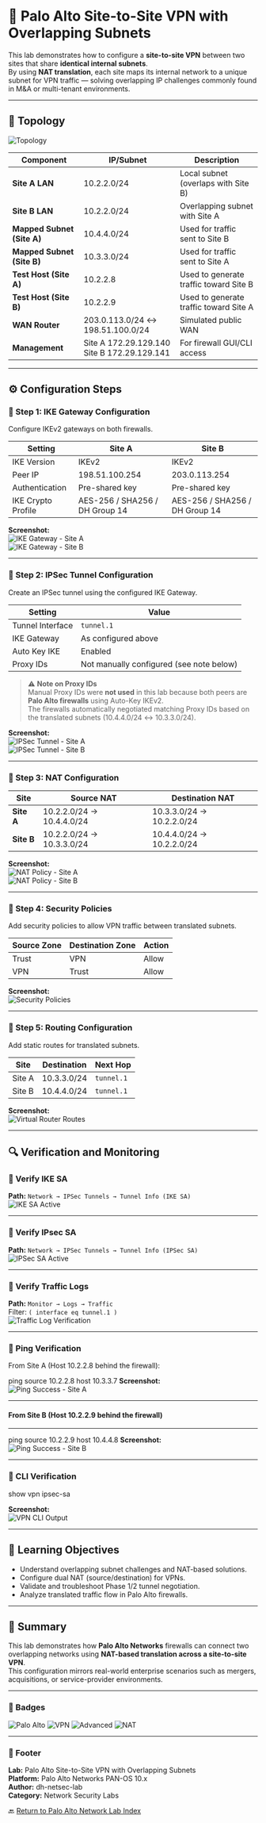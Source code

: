 # 🧱 Palo Alto Site-to-Site VPN with Overlapping Subnets

This lab demonstrates how to configure a **site-to-site VPN** between two sites that share **identical internal subnets**.  
By using **NAT translation**, each site maps its internal network to a unique subnet for VPN traffic — solving overlapping IP challenges commonly found in M&A or multi-tenant environments.

---

## 🧩 Topology

![Topology](screenshots/topology.png)

| Component | IP/Subnet | Description |
|------------|------------|-------------|
| **Site A LAN** | 10.2.2.0/24 | Local subnet (overlaps with Site B) |
| **Site B LAN** | 10.2.2.0/24 | Overlapping subnet with Site A |
| **Mapped Subnet (Site A)** | 10.4.4.0/24 | Used for traffic sent to Site B |
| **Mapped Subnet (Site B)** | 10.3.3.0/24 | Used for traffic sent to Site A |
| **Test Host (Site A)** | 10.2.2.8 | Used to generate traffic toward Site B |
| **Test Host (Site B)** | 10.2.2.9 | Used to generate traffic toward Site A |
| **WAN Router** | 203.0.113.0/24 ↔ 198.51.100.0/24 | Simulated public WAN |
| **Management** | Site A 172.29.129.140                                                                                                                                                                                                                                                                                                                                                                                                                                                                                                                                                                                                                                                                                                                                                                                                                                                                                                                                                                                                                                                                                                                                                                                                                                                                                                                                                                                                                                                                                                                                                                                                                                                                                                                                                                                                                                                                                                                                                                                                                                                                                                                                                                                                                                                                                                                                                                                                                                                                                                                                                                                                                                                                                                                                                                                                                                                                                                                                                                                                                                                                                                                                                                                                                                                                                                                                                                                                                                                                                                                                                                                                                                                                                                                        <br> Site B 172.29.129.141 | For firewall GUI/CLI access |

---

## ⚙️ Configuration Steps

### 🔹 Step 1: IKE Gateway Configuration
Configure IKEv2 gateways on both firewalls.

| Setting | Site A | Site B |
|----------|---------|--------|
| IKE Version | IKEv2 | IKEv2 |
| Peer IP | 198.51.100.254 | 203.0.113.254 |
| Authentication | Pre-shared key | Pre-shared key |
| IKE Crypto Profile | AES-256 / SHA256 / DH Group 14 | AES-256 / SHA256 / DH Group 14 |

**Screenshot:**  
![IKE Gateway - Site A](screenshots/ike-gateway-siteA.png)  
![IKE Gateway - Site B](screenshots/ike-gateway-siteB.png)

---

### 🔹 Step 2: IPSec Tunnel Configuration
Create an IPSec tunnel using the configured IKE Gateway.

| Setting | Value |
|----------|--------|
| Tunnel Interface | `tunnel.1` |
| IKE Gateway | As configured above |
| Auto Key IKE | Enabled |
| Proxy IDs | Not manually configured (see note below) |

> ⚠️ **Note on Proxy IDs**  
> Manual Proxy IDs were **not used** in this lab because both peers are **Palo Alto firewalls** using Auto-Key IKEv2.  
> The firewalls automatically negotiated matching Proxy IDs based on the translated subnets (10.4.4.0/24 ↔ 10.3.3.0/24).

**Screenshot:**  
![IPSec Tunnel - Site A](screenshots/ipsec-tunnel-siteA.png)  
![IPSec Tunnel - Site B](screenshots/ipsec-tunnel-siteB.png)

---

### 🔹 Step 3: NAT Configuration

| Site | Source NAT | Destination NAT |
|------|-------------|-----------------|
| **Site A** | 10.2.2.0/24 → 10.4.4.0/24 | 10.3.3.0/24 → 10.2.2.0/24 |
| **Site B** | 10.2.2.0/24 → 10.3.3.0/24 | 10.4.4.0/24 → 10.2.2.0/24 |

**Screenshot:**  
![NAT Policy - Site A](screenshots/nat-policy-siteA.png)  
![NAT Policy - Site B](screenshots/nat-policy-siteB.png)

---

### 🔹 Step 4: Security Policies

Add security policies to allow VPN traffic between translated subnets.

| Source Zone | Destination Zone | Action |
|--------------|------------------|---------|
| Trust | VPN | Allow |
| VPN | Trust | Allow |

**Screenshot:**  
![Security Policies](screenshots/security-policies.png)

---

### 🔹 Step 5: Routing Configuration

Add static routes for translated subnets.

| Site | Destination | Next Hop |
|------|--------------|-----------|
| Site A | 10.3.3.0/24 | `tunnel.1` |
| Site B | 10.4.4.0/24 | `tunnel.1` |

**Screenshot:**  
![Virtual Router Routes](screenshots/virtual-router-routes.png)

---

## 🔍 Verification and Monitoring

### 🔸 Verify IKE SA
**Path:** `Network → IPSec Tunnels → Tunnel Info (IKE SA)`  
![IKE SA Active](screenshots/monitor-ike-sa.png)

---

### 🔸 Verify IPsec SA
**Path:** `Network → IPSec Tunnels → Tunnel Info (IPSec SA)`  
![IPSec SA Active](screenshots/monitor-ipsec-sa.png)

---

### 🔸 Verify Traffic Logs
**Path:** `Monitor → Logs → Traffic`  
Filter: `( interface eq tunnel.1 )`  
![Traffic Log Verification](screenshots/traffic-log-verification.png)

---

### 🔸 Ping Verification
From Site A (Host 10.2.2.8 behind the firewall):

ping source 10.2.2.8 host 10.3.3.7
**Screenshot:**  
![Ping Success - Site A](screenshots/ping-success-siteA.png)

---

#### From Site B (Host 10.2.2.9 behind the firewall)
---
ping source 10.2.2.9 host 10.4.4.8
**Screenshot:**  
![Ping Success - Site B](screenshots/ping-success-siteB.png)

---

### 🔸 CLI Verification

show vpn ipsec-sa


**Screenshot:**  
![VPN CLI Output](screenshots/show-vpn-cli.png)

---

## 🧠 Learning Objectives
- Understand overlapping subnet challenges and NAT-based solutions.  
- Configure dual NAT (source/destination) for VPNs.  
- Validate and troubleshoot Phase 1/2 tunnel negotiation.  
- Analyze translated traffic flow in Palo Alto firewalls.

---

## 🏁 Summary
This lab demonstrates how **Palo Alto Networks** firewalls can connect two overlapping networks using **NAT-based translation across a site-to-site VPN**.  
This configuration mirrors real-world enterprise scenarios such as mergers, acquisitions, or service-provider environments.

---

### 🧷 Badges
![Palo Alto](https://img.shields.io/badge/Palo%20Alto-Firewall-blue?logo=paloaltonetworks)
![VPN](https://img.shields.io/badge/Site--to--Site-VPN-green)
![Advanced](https://img.shields.io/badge/Level-Advanced-orange)
![NAT](https://img.shields.io/badge/Feature-NAT%20Overlap-yellow)

---

### 🧾 Footer
**Lab:** Palo Alto Site-to-Site VPN with Overlapping Subnets  
**Platform:** Palo Alto Networks PAN-OS 10.x  
**Author:** dh-netsec-lab  
**Category:** Network Security Labs  

🔙 [Return to Palo Alto Network Lab Index](../README.md)


